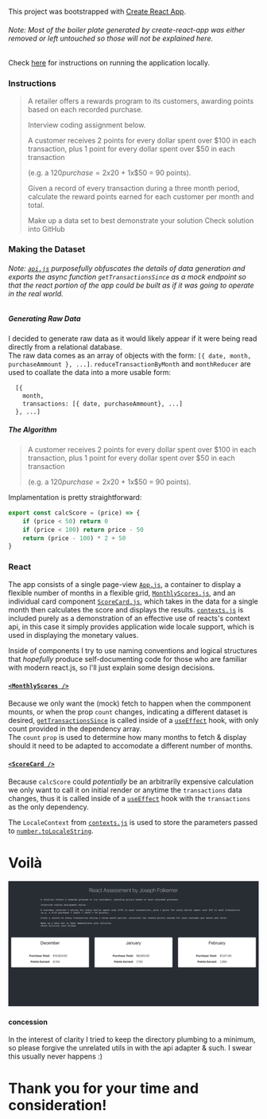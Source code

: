 This project was bootstrapped with [Create React App](https://github.com/facebook/create-react-app).

###### Note: Most of the boiler plate generated by create-react-app was either removed or left untouched so those will not be explained here.

Check [here](https://github.com/JrFolk/react-assessment/blob/master/instructions.md) for instructions on running the application locally.

### Instructions
> A retailer offers a rewards program to its customers, awarding points based on each recorded purchase.
>
> Interview coding assignment below.
>
> A customer receives 2 points for every dollar spent over $100 in each transaction, plus 1 point for every dollar spent over $50 in each transaction
>
> (e.g. a $120 purchase = 2x$20 + 1x$50 = 90 points).
>
> Given a record of every transaction during a three month period, calculate the reward points earned for each customer per month and total.
>
> Make up a data set to best demonstrate your solution
> Check solution into GitHub

### Making the Dataset

###### Note: [`api.js`](src/api.js) purposefully obfuscates the details of data generation and exports the async function `getTransactionsSince` as a mock endpoint so that the react portion of the app could be built as if it was going to operate in the real world.

##### Generating Raw Data

I decided to generate raw data as it would likely appear if it were being read directly from a relational database.  
The raw data comes as an array of objects with the form: `[{ date, month, purchaseAmmount }, ...]`.
`reduceTransactionByMonth` and `monthReducer` are used to coallate the data into a more usable form:

```
  [{
    month,
    transactions: [{ date, purchaseAmmount}, ...]
  }, ...]
```

##### The Algorithm
>A customer receives 2 points for every dollar spent over $100 in each transaction,
plus 1 point for every dollar spent over $50 in each transaction
>
>(e.g. a $120 purchase = 2x$20 + 1x$50 = 90 points).

Implamentation is pretty straightforward:
``` javascript
export const calcScore = (price) => {
    if (price < 50) return 0
    if (price < 100) return price - 50
    return (price - 100) * 2 + 50
}
```
### React

The app consists of a single page-view [`App.js`](src/App.js), a container to display a flexible number of months in a flexible grid, [`MonthlyScores.js`](src/MonthlyScores.js), and an individual card component [`ScoreCard.js`](src/ScoreCard.js), which takes in the data for a single month then calculates the score and displays the results.
[`contexts.js`](src/contexts.js) is included purely as a demonstration of an effective use of reacts's context api, in this case it simply provides application wide locale support, which is used in displaying the monetary values.   

Inside of components I try to use naming conventions and logical structures that _hopefully_ produce self-documenting code for those who are familiar with modern react.js, so I'll just explain some design decisions.

#### [`<MonthlyScores />`](src/MonthlyScores.js)

Because we only want the (mock) fetch to happen when the commponent mounts, or when the prop `count` changes, indicating a different dataset is desired, [`getTransactionsSince`](src/api.js#L42) is called inside of a [`useEffect`](https://reactjs.org/docs/hooks-reference.html#useeffect) hook, with only count provided in the dependency array.  
The `count` `prop` is used to determine how many months to fetch & display should it need to be adapted to accomodate a different number of months.

#### [`<ScoreCard />`](src/ScoreCard.js)

Because `calcScore` could _potentially_ be an arbitrarily expensive calculation we only want to call it on initial render or anytime the `transactions` data changes, thus it is called inside of a [`useEffect`](https://reactjs.org/docs/hooks-reference.html#useeffect) hook with the `transactions` as the only dependency.

The `LocaleContext` from [`contexts.js`](src/contexts.js) is used to store the parameters passed to [`number.toLocaleString`](https://developer.mozilla.org/en-US/docs/Web/JavaScript/Reference/Global_Objects/Number/toLocaleString).
# Voilà

![screenshot.png](https://github.com/JrFolk/react-assessment/blob/master/screenshot.png?raw=true)

#### concession
In the interest of clarity I tried to keep the directory plumbing to a minimum, so please forgive the unrelated utils in with the api adapter & such. I swear this usually never happens :)

# Thank you for your time and consideration!
